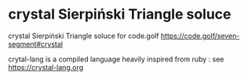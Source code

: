 # crystal Sierpiński Triangle soluce

crystal Sierpiński Triangle soluce for code.golf https://code.golf/seven-segment#crystal 

crytal-lang is a compiled language heavily inspired from ruby : see https://crystal-lang.org